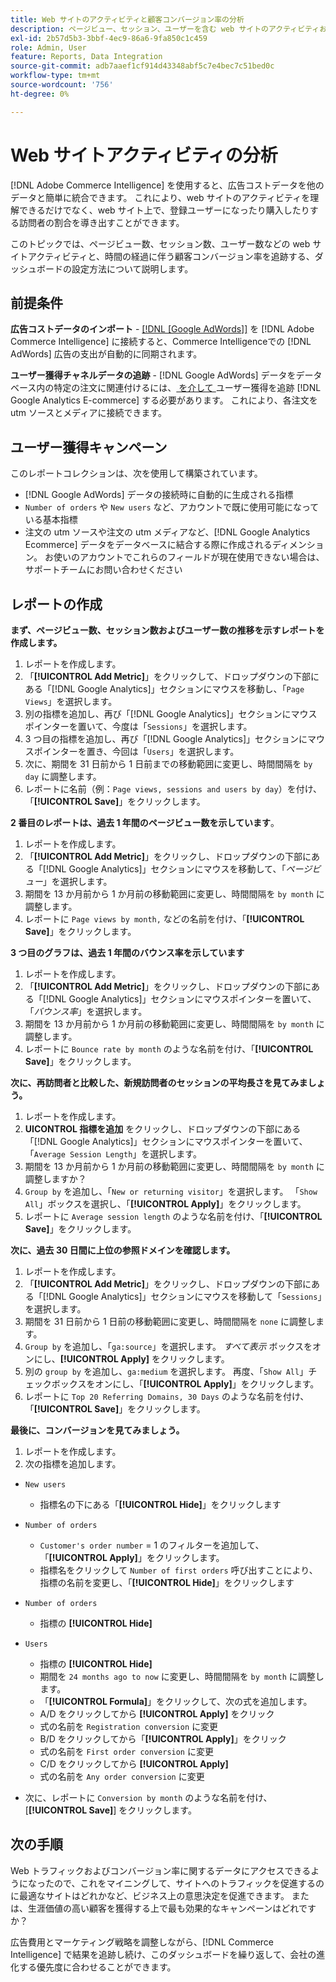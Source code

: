 ```yaml
---
title: Web サイトのアクティビティと顧客コンバージョン率の分析
description: ページビュー、セッション、ユーザーを含む web サイトのアクティビティおよび顧客コンバージョン率を経時的に追跡する、ダッシュボードの設定方法を説明します。
exl-id: 2b57d5b3-3bbf-4ec9-86a6-9fa850c1c459
role: Admin, User
feature: Reports, Data Integration
source-git-commit: adb7aaef1cf914d43348abf5c7e4bec7c51bed0c
workflow-type: tm+mt
source-wordcount: '756'
ht-degree: 0%

---
```


# Web サイトアクティビティの分析

[!DNL Adobe Commerce Intelligence] を使用すると、広告コストデータを他のデータと簡単に統合できます。 これにより、web サイトのアクティビティを理解できるだけでなく、web サイト上で、登録ユーザーになったり購入したりする訪問者の割合を導き出すことができます。

このトピックでは、ページビュー数、セッション数、ユーザー数などの web サイトアクティビティと、時間の経過に伴う顧客コンバージョン率を追跡する、ダッシュボードの設定方法について説明します。

## 前提条件

**広告コストデータのインポート** - [[!DNL [Google AdWords]]](../importing-data/integrations/google-adwords.md) を [!DNL Adobe Commerce Intelligence] に接続すると、Commerce Intelligenceでの [!DNL AdWords] 広告の支出が自動的に同期されます。

**ユーザー獲得チャネルデータの追跡** - [!DNL Google AdWords] データをデータベース内の特定の注文に関連付けるには、[ を介して ](../analysis/google-track-user-acq.md) ユーザー獲得を追跡 [!DNL Google Analytics E-commerce] する必要があります。 これにより、各注文を utm ソースとメディアに接続できます。

## ユーザー獲得キャンペーン

このレポートコレクションは、次を使用して構築されています。

* [!DNL Google AdWords] データの接続時に自動的に生成される指標
* `Number of orders` や `New users` など、アカウントで既に使用可能になっている基本指標
* 注文の utm ソースや注文の utm メディアなど、[!DNL Google Analytics Ecommerce] データをデータベースに結合する際に作成されるディメンション。 お使いのアカウントでこれらのフィールドが現在使用できない場合は、サポートチームにお問い合わせください

## レポートの作成

**まず、ページビュー数、セッション数およびユーザー数の推移を示すレポートを作成します。**

1. レポートを作成します。
1. 「**[!UICONTROL Add Metric]**」をクリックして、ドロップダウンの下部にある「[!DNL Google Analytics]」セクションにマウスを移動し、「`Page Views`」を選択します。
1. 別の指標を追加し、再び「[!DNL Google Analytics]」セクションにマウスポインターを置いて、今度は「`Sessions`」を選択します。
1. 3 つ目の指標を追加し、再び「[!DNL Google Analytics]」セクションにマウスポインターを置き、今回は「`Users`」を選択します。
1. 次に、期間を 31 日前から 1 日前までの移動範囲に変更し、時間間隔を `by day` に調整します。
1. レポートに名前（例：`Page views, sessions and users by day`）を付け、「**[!UICONTROL Save]**」をクリックします。

**2 番目のレポートは、過去 1 年間のページビュー数を示しています**。

1. レポートを作成します。
1. 「**[!UICONTROL Add Metric]**」をクリックし、ドロップダウンの下部にある「[!DNL Google Analytics]」セクションにマウスを移動して、「_ページビュー_」を選択します。
1. 期間を 13 か月前から 1 か月前の移動範囲に変更し、時間間隔を `by month` に調整します。
1. レポートに `Page views by month,` などの名前を付け、「**[!UICONTROL Save]**」をクリックします。

**3 つ目のグラフは、過去 1 年間のバウンス率を示しています**

1. レポートを作成します。
1. 「**[!UICONTROL Add Metric]**」をクリックし、ドロップダウンの下部にある「[!DNL Google Analytics]」セクションにマウスポインターを置いて、「_バウンス率_」を選択します。
1. 期間を 13 か月前から 1 か月前の移動範囲に変更し、時間間隔を `by month` に調整します。
1. レポートに `Bounce rate by month` のような名前を付け、「**[!UICONTROL Save]**」をクリックします。

**次に、再訪問者と比較した、新規訪問者のセッションの平均長さを見てみましょう。**

1. レポートを作成します。
1. **UICONTROL 指標を追加** をクリックし、ドロップダウンの下部にある「[!DNL Google Analytics]」セクションにマウスポインターを置いて、「`Average Session Length`」を選択します。
1. 期間を 13 か月前から 1 か月前の移動範囲に変更し、時間間隔を `by month` に調整しますか？
1. `Group by` を追加し、「`New or returning visitor`」を選択します。  「`Show All`」ボックスを選択し、「**[!UICONTROL Apply]**」をクリックします。
1. レポートに `Average session length` のような名前を付け、「**[!UICONTROL Save]**」をクリックします。

**次に、過去 30 日間に上位の参照ドメインを確認します。**

1. レポートを作成します。
1. 「**[!UICONTROL Add Metric]**」をクリックし、ドロップダウンの下部にある「[!DNL Google Analytics]」セクションにマウスを移動して「`Sessions`」を選択します。
1. 期間を 31 日前から 1 日前の移動範囲に変更し、時間間隔を `none` に調整します。
1. `Group by` を追加し、「`ga:source`」を選択します。  _すべて表示_ ボックスをオンにし、**[!UICONTROL Apply]** をクリックします。
1. 別の `group by` を追加し、`ga:medium` を選択します。 再度、「`Show All`」チェックボックスをオンにし、「**[!UICONTROL Apply]**」をクリックします。
1. レポートに `Top 20 Referring Domains, 30 Days` のような名前を付け、「**[!UICONTROL Save]**」をクリックします。

**最後に、コンバージョンを見てみましょう。**

1. レポートを作成します。
1. 次の指標を追加します。

* `New users`
   * 指標名の下にある「**[!UICONTROL Hide]**」をクリックします

* `Number of orders`
   * `Customer's order number` = 1 のフィルターを追加して、「**[!UICONTROL Apply]**」をクリックします。
   * 指標名をクリックして `Number of first orders` 呼び出すことにより、指標の名前を変更し、「**[!UICONTROL Hide]**」をクリックします

* `Number of orders`
   * 指標の **[!UICONTROL Hide]**

* `Users`
   * 指標の **[!UICONTROL Hide]**
   * 期間を `24 months ago to now` に変更し、時間間隔を `by month` に調整します。
   * 「**[!UICONTROL Formula]**」をクリックして、次の式を追加します。
   * A/D をクリックしてから **[!UICONTROL Apply]** をクリック
   * 式の名前を `Registration conversion` に変更
   * B/D をクリックしてから「**[!UICONTROL Apply]**」をクリック
   * 式の名前を `First order conversion` に変更
   * C/D をクリックしてから **[!UICONTROL Apply]**
   * 式の名前を `Any order conversion` に変更

* 次に、レポートに `Conversion by month` のような名前を付け、[**[!UICONTROL Save]**] をクリックします。

## 次の手順

Web トラフィックおよびコンバージョン率に関するデータにアクセスできるようになったので、これをマイニングして、サイトへのトラフィックを促進するのに最適なサイトはどれかなど、ビジネス上の意思決定を促進できます。 または、生涯価値の高い顧客を獲得する上で最も効果的なキャンペーンはどれですか？

広告費用とマーケティング戦略を調整しながら、[!DNL Commerce Intelligence] で結果を追跡し続け、このダッシュボードを繰り返して、会社の進化する優先度に合わせることができます。
